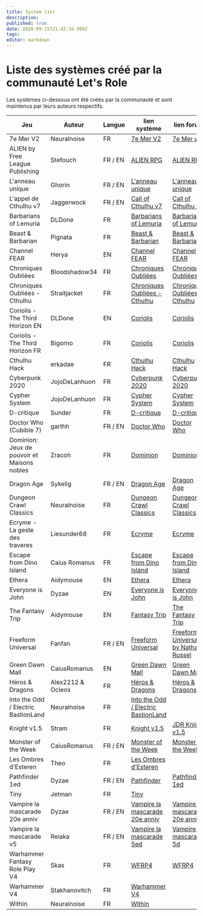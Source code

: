 ```yaml
---
title: System list
description: 
published: true
date: 2020-09-15T21:42:34.999Z
tags: 
editor: markdown
---
```


# Liste des systèmes créé par la communauté Let's Role

Les systèmes ci-dessous ont été créés par la communauté et sont maintenus par leurs auteurs respectifs.

| Jeu                                         | Auteur        | Langue  | lien système                                                                           | lien forum                                                                                     |
| ------------------------------------------- | ------------- | ------- | -------------------------------------------------------------------------------------- | ---------------------------------------------------------------------------------------------- |
| 7e Mer V2                                   | Neuralnoise   | FR       | [7e Mer V2](https://alpha.lets-role.com/sy/VdyCrUJ7wmhXhHfW)                           | [7e Mer v2](https://community.lets-role.com/t/7e-mer-v2-les-secrets-de-la-septieme-mer/2997)              |
| ALIEN by Free League Publishing             | Stefouch      | FR / EN  | [ALIEN RPG](https://alpha.lets-role.com/sy/QqEoxwYVhRR6zvdx)                           | [ALIEN RPG](https://community.lets-role.com/t/alien-rpg-by-free-league-eng-fra/3060)                      |
| L'anneau unique                             | Ghorin        | FR / EN  | [L'anneau unique](https://alpha.lets-role.com/sy/kk7UEWz1P3d2bHmz)                     | [L'anneau unique](https://community.lets-role.com/t/the-one-ring-lanneau-unique/3913/)      |
| L'appel de Cthulhu v7                       | Jaggerwock    | FR / EN  | [Call of Cthulhu v7](https://alpha.lets-role.com/sy/fcYYEimo2ZVYBuzF)                  | [Call of Cthulhu v7](https://community.lets-role.com/t/call-of-cthulhu-7e/1255)                      |
| Barbarians of Lemuria								        | DLDone        | FR       | [Barbarians of Lemuria](https://alpha.lets-role.com/sy/XDhu9s4ROc5mFrZQ)               | [Barbarians of Lemuria](https://community.lets-role.com/t/barbarians-of-lemuria-fr/3927)  |
| Beast & Barbarian								            | Pignata       | FR 		   | [Beast & Barbarian](https://alpha.lets-role.com/sy/N8mxjJuKDKWFpnpi)                   | [Beast & Barbarian](https://community.lets-role.com/t/beast-barbarian/2902)                   |
| Channel FEAR                                | Herya         | EN       | [Channel FEAR](https://alpha.lets-role.com/sy/XIrCrqjKUJdquPxQ)                            | [Channel FEAR](https://community.lets-role.com/t/channel-fear-system/4270)  |
| Chroniques Oubliées 											  | Bloodshadow34 | FR       | [Chroniques Oubliées](https://alpha.lets-role.com/sy/ZHX7ZWrGxWACM0Ou)                            | [Chroniques Oubliées](https://community.lets-role.com/t/chroniques-oubliees/2620)  |
| Chroniques Oubliées - Cthulhu 				      | Straitjacket  | FR       | [Chroniques Oubliées - Cthulhu](https://alpha.lets-role.com/sy/ZBtxNPOkEv55hiOq)                            | [Chroniques Oubliées - Cthulhu](https://community.lets-role.com/t/chroniques-oubliees-cthulhu/2963)  |
| Coriolis - The Third Horizon EN							| DLDone        | EN       | [Coriolis](https://alpha.lets-role.com/sy/G5JfaeqZj08BD1IT)                            | [Coriolis](https://community.lets-role.com/t/coriolis-the-third-horizon-eng/3354)  |
| Coriolis - The Third Horizon FR							| Bigorno       | FR       | [Coriolis](https://alpha.lets-role.com/sy/v64pYoZeTK5xb7bp)                            | [Coriolis](https://community.lets-role.com/t/coriolis-the-third-horizon-eng/3354)  |
| Cthulhu Hack 						                    | erkadae       | FR       | [Cthulhu Hack](https://alpha.lets-role.com/sy/l8PYbA0YqmSt0hHq)                       | [Cthulhu Hack](https://community.lets-role.com/t/cthulhu-hack-vf/3608)  |
| Cyberpunk 2020						                  | JojoDeLanhuon | FR       | [Cyberpunk 2020](https://alpha.lets-role.com/sy/VvSQv9ZmAVLFnrs1)                       | [Cyberpunk 2020](https://community.lets-role.com/t/cyberpunk-2020-feuille-simple/2501)  |
| Cypher System 						                  | JojoDeLanhuon | FR       | [Cypher System](https://alpha.lets-role.com/sy/Px8nYzIlz8NeXJZr)                       | [Cypher System](https://community.lets-role.com/t/cypher-system-work-in-progress/3539)  |
| D-critique                                  | Sunder        | FR       | [D-critique](https://alpha.lets-role.com/sy/beRIpqP8UeTS9x1K)                          | [D-critique](https://community.lets-role.com/t/fiche-personnage-pour-le-systeme-d-critique/3068)  |
| Doctor Who (Cubible 7)                      | garthh        | FR / EN  | [Doctor Who](https://alpha.lets-role.com/sy/V7CeyvKBYCIGbpan)                          | [Doctor Who](https://community.lets-role.com/t/doctor-who-rpg-cubicle-7/2655)  |
| Dominion: Jeux de pouvoir et Maisons nobles | Zracoh        | FR       | [Dominion](https://alpha.lets-role.com/sy/3puTDbPSL6s8i1OE)                            | [Dominion](https://community.lets-role.com/t/dominion-jeux-de-pouvoir-et-maisons-nobles/3043)  |
| Dragon Age                                  | Sykelig       | FR / EN  | [Dragon Age](https://alpha.lets-role.com/sy/H08wbadmiLtoAVfl)                          | [Dragon Age](https://community.lets-role.com/t/dragon-age-fr-eng-work-in-progress/4354)            |
| Dungeon Crawl Classics                      | Neuralnoise   | FR       | [Dungeon Crawl Classics](https://alpha.lets-role.com/sy/Hxj00ENML5eDAzkj)              | [Dungeon Crawl Classics](https://community.lets-role.com/t/dungeon-crawl-classics-vf-wip/3557)  |
| Ecryme - La geste des traveres              | Liesunder68   | FR       | [Ecryme](https://alpha.lets-role.com/sy/taWjEWS2eA8xMzh8)                              | [Ecryme](https://community.lets-role.com/t/ecryme-la-geste-des-traveres/2432)  |
| Escape from Dino Island                     | Caius Romanus | FR       | [Escape from Dino Island](https://alpha.lets-role.com/sy/Ew6Igd6Sx1WP1goe)             | [Escape from Dino Island](https://community.lets-role.com/t/escape-from-dino-island/3321)  |
| Ethera                                      | Aidymouse     | EN       | [Ethera](https://alpha.lets-role.com/sy/JxpXpZmL0r7gXW1F)                              | [Ethera](https://community.lets-role.com/t/ethera-character-sheet/1883)  |
| Everyone is John                            | Dyzae         | EN       | [Everyone is John](https://alpha.lets-role.com/sy/gLzij9EAlSsfGwp9)                    | [Everyone is John](https://community.lets-role.com/t/everyone-is-john/1457)  |
| The Fantasy Trip                            | Aidymouse     | EN       | [Fantasy Trip](https://alpha.lets-role.com/sy/YWXHcLGsHfApOVdg)                        | [The Fantasy Trip](https://community.lets-role.com/t/the-fantasy-trip/1887)  |
| Freeform Universal                          | Fanfan        | FR / EN  | [Freeform Universal](https://alpha.lets-role.com/sy/cWhE0GXVhstVtMqo)                  | [Freeform Universal by Nathan Russel](https://community.lets-role.com/t/freeform-universal-by-nathan-russel-en-fr-f/3590)  |
| Green Dawn Mall                             | CaiusRomanus  | EN       | [Green Dawn Mall](https://alpha.lets-role.com/sy/rYZOloYj8erWfROT)                     | [Green Dawn Mall](https://community.lets-role.com/t/green-dawn-mall/3219)              |
| Héros & Dragons                             | Alex2212 & Ocleos  | FR       | [Héros & Dragons](https://alpha.lets-role.com/sy/jetaLJWIu1sbhoQX)                | [Héros & Dragons](https://community.lets-role.com/t/heros-dragons/1675)              |
| Into the Odd / Electric BastionLand         | Neuralnoise   | FR       | [Into the Odd / Electric BastionLand](https://alpha.lets-role.com/sy/EOQxh2PfjTdSYznI) |                                                                                                |
| Knight v1.5                                 | Stram         | FR       | [Knight v1.5](https://alpha.lets-role.com/sy/sdyMdRoDETvoBvyv)                | [JDR Knight v1.5](https://community.lets-role.com/t/jdr-knight-v1-5/3728)              |
| Monster of the Week                         | CaiusRomanus  | FR / EN  | [Monster of the Week](https://alpha.lets-role.com/sy/gq07E0ifDDLNUixt)                 | [Monster of the Week](https://community.lets-role.com/t/monster-of-the-week/3143)              |
| Les Ombres d'Esteren                        | Theo          | FR       | [Les Ombres d'Esteren](https://alpha.lets-role.com/sy/8j0IG381Tu8WjT6e)                |                                                                                                |
| Pathfinder 1ed                              | Dyzae         | FR / EN  | [Pathfinder](https://alpha.lets-role.com/sy/JZkvSOv0SZzcz8Ty)                          | [Pathfinder 1ed](https://community.lets-role.com/t/pathfinder-1-edition/3077)            |
| Tiny                                        | Jetman        | FR       | [Tiny](https://alpha.lets-role.com/sy/8ZIghWOFvz5LDioG)                                |                                                                                                |
| Vampire la mascarade 20e anniv              | Dyzae         | FR / EN  | [Vampire la mascarade 20e anniv](https://alpha.lets-role.com/sy/uqwI6owuvt6KB1Ff)      | [Vampire la mascarade 20e anniv](https://community.lets-role.com/t/vampire-la-mascarade-20e-annif/1188/) |
| Vampire la mascarade v5                     | Reiaka        | FR / EN  | [Vampire la mascarade 5ed](https://alpha.lets-role.com/sy/ldXo3kinfYR5KSiL)            | [Vampire la mascarade 5d](https://community.lets-role.com/t/vampire-la-mascarade-5e-edition/1618) |
| Warhammer Fantasy Role Play V4              | Skas          | FR       | [WFRP4](https://alpha.lets-role.com/sy/8O43ELHETUdFV8mf)                               | [WFRP4](https://community.lets-role.com/t/warhammer-fantasy-role-play-v4-wfrp4-cubicle-7/2952) |
| Warhammer V4                                | Stakhanovitch | FR       | [Warhammer V4](https://alpha.lets-role.com/sy/Yitn3r9IsKPdcCqe)                        |                                                                                                |
| Within                                      | Neuralnoise   | FR       | [Within](https://alpha.lets-role.com/sy/fGtIGjVrif5viWqB)                              |                                                                                                |
